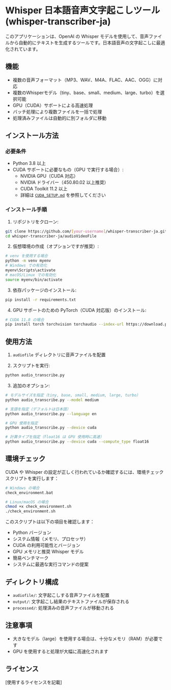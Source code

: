 # Whisper 日本語音声文字起こしツール (whisper-transcriber-ja)

このアプリケーションは、OpenAI の Whisper モデルを使用して、音声ファイルから自動的にテキストを生成するツールです。日本語音声の文字起こしに最適化されています。

## 機能

- 複数の音声フォーマット（MP3、WAV、M4A、FLAC、AAC、OGG）に対応
- 複数のWhisperモデル（tiny、base、small、medium、large、turbo）を選択可能
- GPU（CUDA）サポートによる高速処理
- バッチ処理により複数ファイルを一括で処理
- 処理済みファイルは自動的に別フォルダに移動

## インストール方法

### 必要条件

- Python 3.8 以上
- CUDA サポートに必要なもの（GPU で実行する場合）:
  - NVIDIA GPU（CUDA 対応）
  - NVIDIA ドライバー（450.80.02 以上推奨）
  - CUDA Toolkit 11.2 以上
  - 詳細は [`CUDA_SETUP.md`](CUDA_SETUP.md) を参照してください

### インストール手順

1. リポジトリをクローン:

```bash
git clone https://github.com/[your-username]/whisper-transcriber-ja.git
cd whisper-transcriber-ja/audioVideoFile
```

2. 仮想環境の作成（オプションですが推奨）:

```bash
# venv を使用する場合
python -m venv myenv
# Windows での有効化
myenv\Scripts\activate
# macOS/Linux での有効化
source myenv/bin/activate
```

3. 依存パッケージのインストール:

```bash
pip install -r requirements.txt
```

4. GPU サポートのための PyTorch（CUDA 対応版）のインストール:

```bash
# CUDA 11.8 の場合
pip install torch torchvision torchaudio --index-url https://download.pytorch.org/whl/cu118
```

## 使用方法

1. `audiofile` ディレクトリに音声ファイルを配置

2. スクリプトを実行:

```bash
python audio_transcribe.py
```

3. 追加のオプション:

```bash
# モデルサイズを指定（tiny, base, small, medium, large, turbo）
python audio_transcribe.py --model medium

# 言語を指定（デフォルトは日本語）
python audio_transcribe.py --language en

# GPU 使用を指定
python audio_transcribe.py --device cuda

# 計算タイプを指定（float16 は GPU 使用時に高速）
python audio_transcribe.py --device cuda --compute_type float16
```

## 環境チェック

CUDA や Whisper の設定が正しく行われているか確認するには、環境チェックスクリプトを実行します：

```bash
# Windows の場合
check_environment.bat

# Linux/macOS の場合
chmod +x check_environment.sh
./check_environment.sh
```

このスクリプトは以下の項目を確認します：
- Python バージョン
- システム情報（メモリ、プロセッサ）
- CUDA の利用可能性とバージョン
- GPU メモリと推奨 Whisper モデル
- 簡易ベンチマーク
- システムに最適な実行コマンドの提案

## ディレクトリ構成

- `audiofile/`: 文字起こしする音声ファイルを配置
- `output/`: 文字起こし結果のテキストファイルが保存される
- `processed/`: 処理済みの音声ファイルが移動される

## 注意事項

- 大きなモデル（large）を使用する場合は、十分なメモリ（RAM）が必要です
- GPU を使用すると処理が大幅に高速化されます

## ライセンス

[使用するライセンスを記載]
